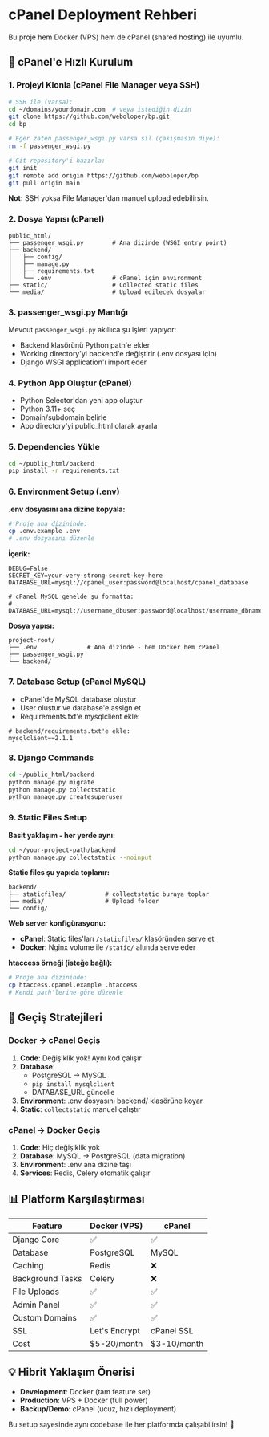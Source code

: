 # cPanel Deployment Rehberi

Bu proje hem Docker (VPS) hem de cPanel (shared hosting) ile uyumlu.

## 🚀 cPanel'e Hızlı Kurulum

### 1. Projeyi Klonla (cPanel File Manager veya SSH)
```bash
# SSH ile (varsa):
cd ~/domains/yourdomain.com  # veya istediğin dizin
git clone https://github.com/weboloper/bp.git
cd bp

# Eğer zaten passenger_wsgi.py varsa sil (çakışmasın diye):
rm -f passenger_wsgi.py

# Git repository'i hazırla:
git init
git remote add origin https://github.com/weboloper/bp
git pull origin main
```

**Not:** SSH yoksa File Manager'dan manuel upload edebilirsin.

### 2. Dosya Yapısı (cPanel)
```
public_html/
├── passenger_wsgi.py        # Ana dizinde (WSGI entry point)
├── backend/
│   ├── config/
│   ├── manage.py
│   ├── requirements.txt
│   └── .env                 # cPanel için environment
├── static/                  # Collected static files
└── media/                   # Upload edilecek dosyalar
```

### 3. passenger_wsgi.py Mantığı
Mevcut `passenger_wsgi.py` akıllıca şu işleri yapıyor:
- Backend klasörünü Python path'e ekler
- Working directory'yi backend'e değiştirir (.env dosyası için)
- Django WSGI application'ı import eder

### 4. Python App Oluştur (cPanel)
- Python Selector'dan yeni app oluştur
- Python 3.11+ seç
- Domain/subdomain belirle
- App directory'yi public_html olarak ayarla

### 5. Dependencies Yükle
```bash
cd ~/public_html/backend
pip install -r requirements.txt
```

### 6. Environment Setup (.env)
**.env dosyasını ana dizine kopyala:**
```bash
# Proje ana dizininde:
cp .env.example .env
# .env dosyasını düzenle
```

**İçerik:**
```
DEBUG=False
SECRET_KEY=your-very-strong-secret-key-here
DATABASE_URL=mysql://cpanel_user:password@localhost/cpanel_database

# cPanel MySQL genelde şu formatta:
# DATABASE_URL=mysql://username_dbuser:password@localhost/username_dbname
```

**Dosya yapısı:**
```
project-root/
├── .env              # Ana dizinde - hem Docker hem cPanel
├── passenger_wsgi.py
└── backend/
```

### 7. Database Setup (cPanel MySQL)
- cPanel'de MySQL database oluştur
- User oluştur ve database'e assign et
- Requirements.txt'e mysqlclient ekle:
```
# backend/requirements.txt'e ekle:
mysqlclient==2.1.1
```

### 8. Django Commands
```bash
cd ~/public_html/backend
python manage.py migrate
python manage.py collectstatic
python manage.py createsuperuser
```

### 9. Static Files Setup

**Basit yaklaşım - her yerde aynı:**
```bash
cd ~/your-project-path/backend
python manage.py collectstatic --noinput
```

**Static files şu yapıda toplanır:**
```
backend/
├── staticfiles/           # collectstatic buraya toplar
├── media/                 # Upload folder
└── config/
```

**Web server konfigürasyonu:**
- **cPanel**: Static files'ları `/staticfiles/` klasöründen serve et
- **Docker**: Nginx volume ile `/static/` altında serve eder

**htaccess örneği (isteğe bağlı):**
```bash
# Proje ana dizininde:
cp htaccess.cpanel.example .htaccess
# Kendi path'lerine göre düzenle
```

## 🚀 Geçiş Stratejileri

### Docker → cPanel Geçiş
1. **Code**: Değişiklik yok! Aynı kod çalışır
2. **Database**: 
   - PostgreSQL → MySQL
   - `pip install mysqlclient`
   - DATABASE_URL güncelle
3. **Environment**: .env dosyasını backend/ klasörüne koyar
4. **Static**: `collectstatic` manuel çalıştır

### cPanel → Docker Geçiş  
1. **Code**: Hiç değişiklik yok
2. **Database**: MySQL → PostgreSQL (data migration)
3. **Environment**: .env ana dizine taşı
4. **Services**: Redis, Celery otomatik çalışır

## 📊 Platform Karşılaştırması

| Feature | Docker (VPS) | cPanel | 
|---------|--------------|--------|
| Django Core | ✅ | ✅ |
| Database | PostgreSQL | MySQL |
| Caching | Redis | ❌ |
| Background Tasks | Celery | ❌ |
| File Uploads | ✅ | ✅ |
| Admin Panel | ✅ | ✅ |
| Custom Domains | ✅ | ✅ |
| SSL | Let's Encrypt | cPanel SSL |
| Cost | $5-20/month | $3-10/month |

## 💡 Hibrit Yaklaşım Önerisi
- **Development**: Docker (tam feature set)
- **Production**: VPS + Docker (full power)
- **Backup/Demo**: cPanel (ucuz, hızlı deployment)

Bu setup sayesinde aynı codebase ile her platformda çalışabilirsin! 🎯
